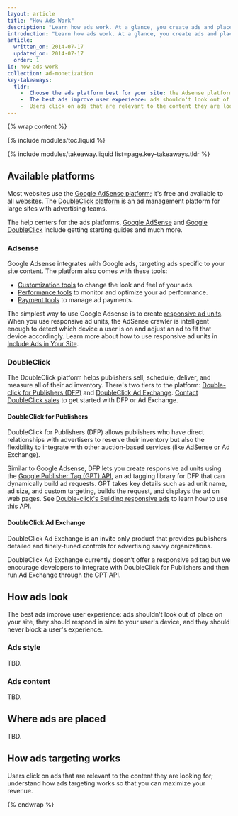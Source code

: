 ```yaml
---
layout: article
title: "How Ads Work"
description: "Learn how ads work. At a glance, you create ads and place them in your site. Adversiters bid to show their ads on your site and the highest bid wins. Users click on the ads and you receive payments."
introduction: "Learn how ads work. At a glance, you create ads and place them in your site. Adversiters bid to show their ads on your site and the highest bid wins. Users click on the ads and you receive payments. Read on to dive deeper into how ads work."
article:
  written_on: 2014-07-17
  updated_on: 2014-07-17
  order: 1
id: how-ads-work
collection: ad-monetization
key-takeaways:
  tldr: 
    -  Choose the ads platform best for your site: the Adsense platform is free and available to all websites; the Double-click platform suits large sites with adversiting teams.
    -  The best ads improve user experience: ads shouldn't look out of place on your site, they should respond in size to your user's device, and they should never block a user's experience.
    -  Users click on ads that are relevant to the content they are looking for; understand how ads targeting works so that you can maximize your revenue.
---
```


{% wrap content %}

<style type="text/css">
  img.center {
    display: block;
    margin-left: auto;
    margin-right: auto;
  }
</style>

{% include modules/toc.liquid %}

{% include modules/takeaway.liquid list=page.key-takeaways.tldr %}

## Available platforms

Most websites use the
<a href="https://support.google.com/adsense/answer/9712?hl=en&ref_topic=1319753&rd=1">Google AdSense platform<a/>;
it's free and available to all websites.
The <a href="http://www.google.com/doubleclick/publishers/solutions/">DoubleClick platform</a>
is an ad management platform for large sites with advertising teams.

The help centers for the ads platforms,
<a href="https://support.google.com/adsense/answer/181947?hl=en">Google AdSense</a> and 
<a href="https://support.google.com/dfp_sb/?utm_medium=et&utm_source=dfp_sb_support_tab&utm_campaign=dfp_sb#topic=13148">Google DoubleClick</a>
include getting starting guides and much more.


### Adsense

Google Adsense integrates with Google ads, targeting ads specific to your site content.
The platform also comes with these tools:

* <a href="https://support.google.com/adsense/answer/160374?hl=en&ref_topic=1307421">Customization tools</a> to change the look and feel of your ads.
* <a href="https://support.google.com/adsense/answer/2973289?hl=en&ref_topic=2717009">Performance tools</a> to monitor and optimize your ad performance.
* <a href="https://support.google.com/adsense/answer/2569265?hl=en&ref_topic=1727160">Payment tools</a> to manage ad payments.

The simplest way to use Google Adsense is to create
<a href="https://support.google.com/adsense/answer/3213689?hl=en">responsive ad units</a>.
When you use responsive ad units,
the AdSense crawler is intelligent enough to detect which device
a user is on and adjust an ad to fit that device accordingly.
Learn more about how to use responsive ad units in
[Include Ads in Your Site]({{site.baseurl}}/monetization/ad-monetization/include_ads.html).

### DoubleClick

The DoubleClick platform helps publishers sell, schedule, deliver,
and measure all of their ad inventory.
There's two tiers to the platform:
<a href="http://www.google.com/doubleclick/publishers/solutions/ad-serving.html">Double-click for Publishers (DFP)</a>
and <a href="http://www.google.com/doubleclick/publishers/solutions/yield-management.html">DoubleClick Ad Exchange</a>.
<a href="rms/publishergeneral/#utm_medium=et&utm_campaign=en&utm_source=ww-ww-et-nelson_doubleclick">Contact DoubleClick sales</a>
to get started with DFP or Ad Exchange.

#### DoubleClick for Publishers

DoubleClick for Publishers (DFP) allows publishers who have direct relationships
with advertisers to reserve their inventory but also the flexibility to integrate
with other auction-based services (like AdSense or Ad Exchange).

Similar to Google Adsense,
DFP lets you create responsive ad units using the
<a href="https://developers.google.com/doubleclick-gpt/reference?rd=1">Google Publisher Tag (GPT) API</a>,
an ad tagging library for DFP that can dynamically build ad requests.
GPT takes key details such as ad unit name, ad size, and custom targeting,
builds the request, and displays the ad on web pages.
See <a href="https://support.google.com/dfp_premium/answer/3423562?hl=en">Double-click's Building responsive ads</a> to learn how to use this API.

#### DoubleClick Ad Exchange

DoubleClick Ad Exchange is an invite only product
that provides publishers detailed and finely-tuned controls for advertising savvy organizations.

DoubleClick Ad Exchange currently doesn’t offer a responsive ad tag but we encourage developers to integrate with DoubleClick for Publishers and
then run Ad Exchange through the GPT API.

## How ads look

The best ads improve user experience:
ads shouldn't look out of place on your site,
they should respond in size to your user's device,
and they should never block a user's experience.

### Ads style

TBD.

### Ads content

TBD.

## Where ads are placed

TBD.

## How ads targeting works

Users click on ads that are relevant to the content they are looking for;
understand how ads targeting works so that you can maximize your revenue.

{% endwrap %}
